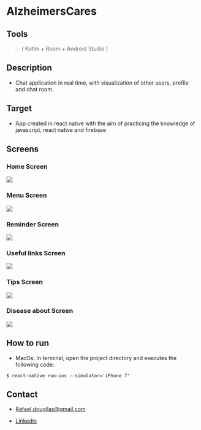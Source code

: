 # AlzheimersCares
## Tools
> ( Kotlin + Room + Android Studio ) <br>

## Description
* Chat application in real time, with visualization of other users, profile and chat room. <br>

## Target
* App created in react native with the aim of practicing the knowledge of javascript, react native and firebase <br>

## Screens
### Home Screen
<img src="app/src/main/res/drawable/home_screen.png" > <br>
### Menu Screen
<img src="app/src/main/res/drawable/menu_screen.png" > <br>
### Reminder Screen
<img src="app/src/main/res/drawable/reminder_screen.png" > <br>
### Useful links Screen
<img src="app/src/main/res/drawable/useful_links_screen.png" > <br>
### Tips Screen
<img src="app/src/main/res/drawable/tips_screen.png" > <br>
### Disease about Screen
<img src="app/src/main/res/drawable/about_screen.png" > <br>

## How to run
* MacOs: In terminal, open the project directory and executes the following code:
```
$ react-native run-ios --simulator='iPhone 7'
```

## Contact
* Rafael.dougllas@gmail.com <br>

- [Linkedin](https://www.linkedin.com/in/rafael-douglas-093788a6/)<br>


